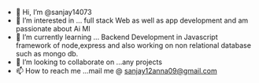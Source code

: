 - 👋 Hi, I’m @sanjay14073
- 👀 I’m interested in ... full stack Web as well as app development and am passionate about Ai Ml
- 🌱 I’m currently learning ... Backend Development in Javascript framework of node,express
and also working on non relational database such as mongo db.
- 💞️ I’m looking to collaborate on ...any projects 
- 📫 How to reach me ...mail me @ sanjay12anna09@gmail.com

<!---
sanjay14073/sanjay14073 is a ✨ special ✨ repository because its `README.md` (this file) appears on your GitHub profile.
You can click the Preview link to take a look at your changes.
--->
